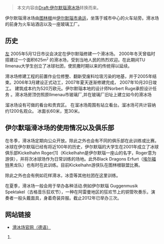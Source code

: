 > 本文内容由[Draft:伊尔默瑙滑冰场](https://zh.wikipedia.org/wiki/Draft:伊尔默瑙滑冰场)转换而来。


伊尔默瑙滑冰场由[图林根](../Page/图林根.md "wikilink")州[伊尔默瑙市承运](https://zh.wikipedia.org/wiki/伊尔默瑙 "wikilink")，坐落于城市中心的火车站旁。滑冰场的前身为火车站酒店以及一座玻璃工厂。

## 历史

[左](https://zh.wikipedia.org/wiki/File:Eishalle_Ilmenau_Nordosten.JPG "fig:左") 2005年5月12日市议会决定在伊尔默瑙修建一个滑冰场。 2000年冬天曾临时搭建过一个面积625m<small><sup>2</sup></small> 的滑冰场，受到当地人民的热烈欢迎。在此期间TU Ilmenau大学生创立了冰球社团，使凯撒时期以来的传统得以延续。

滑冰场修建工程的前置作业位修整、翻新受废料垃圾污染的地基，并于2005年结束。2006年3月建设正式动工，2007年夏天逐渐修建完成， 2007年10月20日竣工。 建筑成本约为520万欧元。伊尔默瑙本地的设计师Norbert Ruge承担设计任务 。滑冰场房顶仿照原Ilmenau市玻璃厂,并在玻璃厂旧址上建立如今的滑冰场

溜冰场设有可做的看台和贵宾区。 在溜冰场周围有站立看台。溜冰场可共计容纳约1200名观众。 冰面长60米，宽30米。

## 伊尔默瑙滑冰场的使用情况以及俱乐部

在冬季，滑冰场定期向公众开放。除此之外也会有不同的俱乐部在此训练或比赛。冰球在伊尔默瑙已经有将近100年的历史，伊尔默瑙的大学生在2001年成立了冰球俱乐部Kickelhahn Roger\[1\]（Kickelhahn是伊尔默瑙一座山的名字，Roger意为游侠），并将次冰球场作为日常训练的场地。此外Black Dragons Erfurt（[埃尔福特](../Page/埃尔福特.md "wikilink")黑龙队）也有时在此训练。目前Kickelhahn游侠队在图林根联盟比赛。

除此之外也会有例如花样滑冰，冰壶等其他社团在这里训练。

在夏季，滑冰场一般会用于举办各种活动.例如伊尔默瑙 Guggenmusik Spektakel（古格音乐狂欢节），一种在阿雷曼地区的狂欢节上的铜管吹奏乐，演奏者一般头戴面具，身着奇装异服。截止2012年已举办三次。

## 网站链接

  - [滑冰场官网（德语）](http://www.ilmenauer-eishalle.de/)

<!-- end list -->

1.